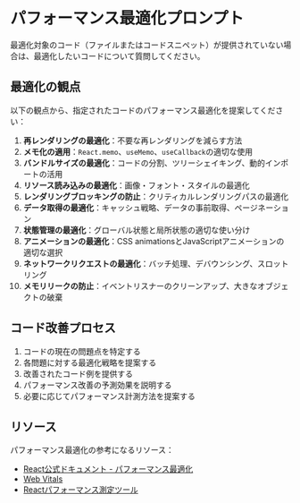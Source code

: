 # パフォーマンス最適化プロンプト

最適化対象のコード（ファイルまたはコードスニペット）が提供されていない場合は、最適化したいコードについて質問してください。

## 最適化の観点

以下の観点から、指定されたコードのパフォーマンス最適化を提案してください：

1. **再レンダリングの最適化**：不要な再レンダリングを減らす方法
2. **メモ化の適用**：`React.memo`、`useMemo`、`useCallback`の適切な使用
3. **バンドルサイズの最適化**：コードの分割、ツリーシェイキング、動的インポートの活用
4. **リソース読み込みの最適化**：画像・フォント・スタイルの最適化
5. **レンダリングブロッキングの防止**：クリティカルレンダリングパスの最適化
6. **データ取得の最適化**：キャッシュ戦略、データの事前取得、ページネーション
7. **状態管理の最適化**：グローバル状態と局所状態の適切な使い分け
8. **アニメーションの最適化**：CSS animationsとJavaScriptアニメーションの適切な選択
9. **ネットワークリクエストの最適化**：バッチ処理、デバウンシング、スロットリング
10. **メモリリークの防止**：イベントリスナーのクリーンアップ、大きなオブジェクトの破棄

## コード改善プロセス

1. コードの現在の問題点を特定する
2. 各問題に対する最適化戦略を提案する
3. 改善されたコード例を提供する
4. パフォーマンス改善の予測効果を説明する
5. 必要に応じてパフォーマンス計測方法を提案する

## リソース

パフォーマンス最適化の参考になるリソース：

- [React公式ドキュメント - パフォーマンス最適化](https://ja.react.dev/learn/updating-arrays-in-state)
- [Web Vitals](https://web.dev/vitals/)
- [Reactパフォーマンス測定ツール](https://ja.react.dev/reference/react/Profiler)